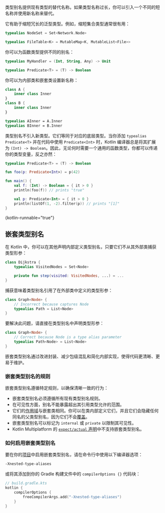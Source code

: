 [//]: # (title: 类型别名)

类型别名提供现有类型的替代名称。如果类型名称过长，你可以引入一个不同的短名称并使用新名称来替代。

它有助于缩短冗长的泛型类型。例如，缩短集合类型通常很有用：

```kotlin
typealias NodeSet = Set<Network.Node>

typealias FileTable<K> = MutableMap<K, MutableList<File>>
```

你可以为函数类型提供不同的别名：

```kotlin
typealias MyHandler = (Int, String, Any) -> Unit

typealias Predicate<T> = (T) -> Boolean
```

你可以为内部类和嵌套类设置新名称：

```kotlin
class A {
    inner class Inner
}
class B {
    inner class Inner
}

typealias AInner = A.Inner
typealias BInner = B.Inner
```

类型别名不引入新类型。它们等同于对应的底层类型。当你添加 `typealias Predicate<T>` 并在代码中使用 `Predicate<Int>` 时，Kotlin 编译器总是将其扩展为 `(Int) -> Boolean`。因此，无论何时需要一个通用的函数类型，你都可以传递你的类型变量，反之亦然：

```kotlin
typealias Predicate<T> = (T) -> Boolean

fun foo(p: Predicate<Int>) = p(42)

fun main() {
    val f: (Int) -> Boolean = { it > 0 }
    println(foo(f)) // prints "true"

    val p: Predicate<Int> = { it > 0 }
    println(listOf(1, -2).filter(p)) // prints "[1]"
}
```
{kotlin-runnable="true"}

## 嵌套类型别名

<primary-label ref="beta"/>

在 Kotlin 中，你可以在其他声明内部定义类型别名，只要它们不从其外部类捕获类型形参：

```kotlin
class Dijkstra {
    typealias VisitedNodes = Set<Node>

    private fun step(visited: VisitedNodes, ...) = ...
}
```

捕获意味着类型别名引用了在外部类中定义的类型形参：

```kotlin
class Graph<Node> {
    // Incorrect because captures Node
    typealias Path = List<Node>
}
```

要解决此问题，请直接在类型别名中声明类型形参：

```kotlin
class Graph<Node> {
    // Correct because Node is a type alias parameter
    typealias Path<Node> = List<Node>
}
```

嵌套类型别名通过改进封装、减少包级混乱和简化内部实现，使得代码更清晰、更易于维护。

### 嵌套类型别名的规则

嵌套类型别名遵循特定规则，以确保清晰一致的行为：

*   嵌套类型别名必须遵循所有现有类型别名规则。
*   在可见性方面，别名不能暴露超出其引用类型允许的范围。
*   它们的[作用域](nested-classes.md)与嵌套类相同。你可以在类内部定义它们，并且它们会隐藏任何同名的父类型别名，因为它们不会[覆盖](override)。
*   嵌套类型别名可以标记为 `internal` 或 `private` 以限制其可见性。
*   Kotlin Multiplatform 的 [`expect/actual` 声明](https://www.jetbrains.com/help/kotlin-multiplatform-dev/multiplatform-expect-actual.html)中不支持嵌套类型别名。

### 如何启用嵌套类型别名

要在你的[项目](project)中启用嵌套类型别名，请在命令行中使用以下编译器选项：

```bash
-Xnested-type-aliases
```

或将其添加到你的 Gradle 构建文件中的 `compilerOptions {}` 代码块：

```kotlin
// build.gradle.kts
kotlin {
    compilerOptions {
        freeCompilerArgs.add("-Xnested-type-aliases")
    }
}
